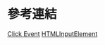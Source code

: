 # 參考連結

[Click Event](https://developer.mozilla.org/zh-TW/docs/Web/API/Element/click_event)
[HTMLInputElement](https://developer.mozilla.org/en-US/docs/Web/API/HTMLInputElement)